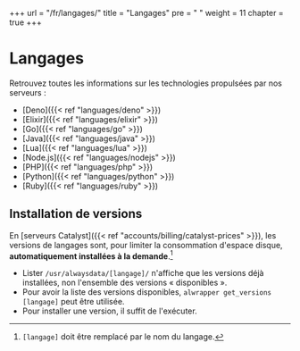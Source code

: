 +++
url = "/fr/langages/"
title = "Langages"
pre = "<i class='fas fa-fw fa-code'></i> "
weight = 11
chapter = true
+++

# Langages

Retrouvez toutes les informations sur les technologies propulsées par nos serveurs :

* [Deno]({{< ref "languages/deno" >}})
* [Elixir]({{< ref "languages/elixir" >}})
* [Go]({{< ref "languages/go" >}})
* [Java]({{< ref "languages/java" >}})
* [Lua]({{< ref "languages/lua" >}})
* [Node.js]({{< ref "languages/nodejs" >}})
* [PHP]({{< ref "languages/php" >}})
* [Python]({{< ref "languages/python" >}})
* [Ruby]({{< ref "languages/ruby" >}})


## Installation de versions
En [serveurs Catalyst]({{< ref "accounts/billing/catalyst-prices" >}}), les versions de langages sont, pour limiter la consommation d'espace disque, **automatiquement installées à la demande**.[^1]
* Lister `/usr/alwaysdata/[langage]/` n'affiche que les versions déjà installées, non l'ensemble des versions « disponibles ».
* Pour avoir la liste des versions disponibles, `alwrapper get_versions [langage]` peut être utilisée.
* Pour installer une version, il suffit de l'exécuter.

[^1]: `[langage]` doit être remplacé par le nom du langage.
